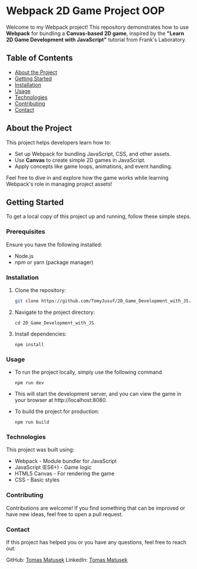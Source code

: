 # Webpack 2D Game Project OOP

Welcome to my Webpack project! This repository demonstrates how to use **Webpack** for bundling a **Canvas-based 2D game**, inspired by the **"Learn 2D Game Development with JavaScript"** tutorial from Frank's Laboratory.

## Table of Contents

- [About the Project](#about-the-project)
- [Getting Started](#getting-started)
- [Installation](#installation)
- [Usage](#usage)
- [Technologies](#technologies)
- [Contributing](#contributing)
- [Contact](#contact)

## About the Project

This project helps developers learn how to:

- Set up Webpack for bundling JavaScript, CSS, and other assets.
- Use **Canvas** to create simple 2D games in JavaScript.
- Apply concepts like game loops, animations, and event handling.

Feel free to dive in and explore how the game works while learning Webpack's role in managing project assets!

## Getting Started

To get a local copy of this project up and running, follow these simple steps.

### Prerequisites

Ensure you have the following installed:

- Node.js
- npm or yarn (package manager)

### Installation

1. Clone the repository:

   ```bash
   git clone https://github.com/TomyJusuf/2D_Game_Development_with_JS.git
   ```

2. Navigate to the project directory:

   ```
   cd 2D_Game_Development_with_JS
   ```

3. Install dependencies:

   ```
   npm install
   ```

### Usage

- To run the project locally, simply use the following command

  ```
  npm run dev
  ```

- This will start the development server, and you can view the game in your browser at http://localhost:8080.
  <br>
- To build the project for production:
  ```
  npm run build
  ```

### Technologies

This project was built using:

- Webpack - Module bundler for JavaScript
- JavaScript (ES6+) - Game logic
- HTML5 Canvas - For rendering the game
- CSS - Basic styles

### Contributing

Contributions are welcome! If you find something that can be improved or have new ideas, feel free to open a pull request.

### Contact

If this project has helped you or you have any questions, feel free to reach out:

GitHub: [Tomas Matusek](https://github.com/TomyJusuf/)
LinkedIn: [Tomas Matusek ](https://www.linkedin.com/in/tomas-matusek/)
